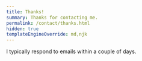 ```yaml
---
title: Thanks!
summary: Thanks for contacting me.
permalink: /contact/thanks.html
hidden: true
templateEngineOverride: md,njk
---
```


I typically respond to emails within a couple of days.

